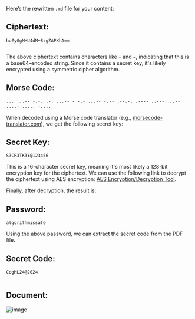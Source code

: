 Here’s the rewritten `.md` file for your content:

## Ciphertext:
`hoZyGgMHU4dM+8zgZAPXhA==`
```
```
The above ciphertext contains characters like `+` and `=`, indicating that this is a base64-encoded string. Since it contains a secret key, it's likely encrypted using a symmetric cipher algorithm.

## Morse Code:
```
... ...-- -.-. .-. ...-- - -.- ...-- -.-- .--.-. .---- ..--- ...-- ....- ..... -....
```
When decoded using a Morse code translator (e.g., [morsecode-translator.com](https://www.morsecode-translator.com/)), we get the following secret key:

## Secret Key:
`S3CR3TK3Y@123456`

This is a 16-character secret key, meaning it's most likely a 128-bit encryption key for the ciphertext. We can use the following link to decrypt the ciphertext using AES encryption: [AES Encryption/Decryption Tool](https://www.devglan.com/online-tools/aes-encryption-decryption).

Finally, after decryption, the result is:

## Password:
`algorithmissafe`

Using the above password, we can extract the secret code from the PDF file.

## Secret Code:
`CogML24@2024`
```
```
## Document:

![image](https://github.com/user-attachments/assets/2f277e76-748a-4609-8a51-e568ceb44108)
